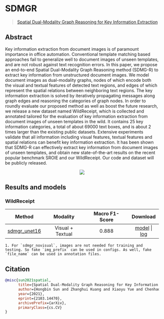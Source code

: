 # SDMGR

> [Spatial Dual-Modality Graph Reasoning for Key Information Extraction](https://arxiv.org/abs/2103.14470)

<!-- [ALGORITHM] -->

## Abstract

Key information extraction from document images is of paramount importance in office automation. Conventional template matching based approaches fail to generalize well to document images of unseen templates, and are not robust against text recognition errors. In this paper, we propose an end-to-end Spatial Dual-Modality Graph Reasoning method (SDMG-R) to extract key information from unstructured document images. We model document images as dual-modality graphs, nodes of which encode both the visual and textual features of detected text regions, and edges of which represent the spatial relations between neighboring text regions. The key information extraction is solved by iteratively propagating messages along graph edges and reasoning the categories of graph nodes. In order to roundly evaluate our proposed method as well as boost the future research, we release a new dataset named WildReceipt, which is collected and annotated tailored for the evaluation of key information extraction from document images of unseen templates in the wild. It contains 25 key information categories, a total of about 69000 text boxes, and is about 2 times larger than the existing public datasets. Extensive experiments validate that all information including visual features, textual features and spatial relations can benefit key information extraction. It has been shown that SDMG-R can effectively extract key information from document images of unseen templates, and obtain new state-of-the-art results on the recent popular benchmark SROIE and our WildReceipt. Our code and dataset will be publicly released.

<div align=center>
<img src="https://user-images.githubusercontent.com/22607038/142580689-18edb4d7-f716-475c-b1c1-e2b934658cee.png"/>
</div>

## Results and models

### WildReceipt

|                               Method                               |     Modality     | Macro F1-Score |                                                 Download                                                 |
| :----------------------------------------------------------------: | :--------------: | :------------: | :------------------------------------------------------------------------------------------------------: |
| [sdmgr_unet16](/configs/kie/sdmgr/sdmgr_unet16_60e_wildreceipt.py) | Visual + Textual |     0.888      | [model](https://download.openmmlab.com/mmocr/kie/sdmgr/sdmgr_unet16_60e_wildreceipt/sdmgr_unet16_60e_wildreceipt_20220825_151648-22419f37.pth) \| [log](https://download.openmmlab.com/mmocr/kie/sdmgr/sdmgr_unet16_60e_wildreceipt/20220825_151648.log) |

```{note}
1. For `sdmgr_novisual`, images are not needed for training and testing. So fake `img_prefix` can be used in configs. As well, fake `file_name` can be used in annotation files.
```

## Citation

```bibtex
@misc{sun2021spatial,
      title={Spatial Dual-Modality Graph Reasoning for Key Information Extraction},
      author={Hongbin Sun and Zhanghui Kuang and Xiaoyu Yue and Chenhao Lin and Wayne Zhang},
      year={2021},
      eprint={2103.14470},
      archivePrefix={arXiv},
      primaryClass={cs.CV}
}
```
